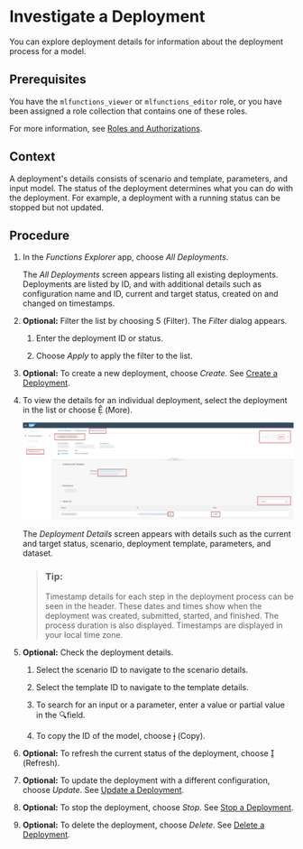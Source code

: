 <!-- loio28463c49081b4ca29b60224ba42f160d -->

<link rel="stylesheet" type="text/css" href="css/sap-icons.css"/>

# Investigate a Deployment

You can explore deployment details for information about the deployment process for a model.



<a name="loio28463c49081b4ca29b60224ba42f160d__prereq_wmn_qhk_wsb"/>

## Prerequisites

You have the `mlfunctions_viewer` or `mlfunctions_editor` role, or you have been assigned a role collection that contains one of these roles.

For more information, see [Roles and Authorizations](security-e4cf710.md#loio4ef8499d7a4945ec854e3b4590830bcc).



<a name="loio28463c49081b4ca29b60224ba42f160d__context_sw4_wbw_xtb"/>

## Context

A deployment's details consists of scenario and template, parameters, and input model. The status of the deployment determines what you can do with the deployment. For example, a deployment with a running status can be stopped but not updated.



## Procedure

1.  In the *Functions Explorer* app, choose *All Deployments*.

    The *All Deployments* screen appears listing all existing deployments. Deployments are listed by ID, and with additional details such as configuration name and ID, current and target status, created on and changed on timestamps.

2.  **Optional:** Filter the list by choosing <span class="SAP-icons-V5"></span> \(Filter\). The *Filter* dialog appears.

    1.  Enter the deployment ID or status.

    2.  Choose *Apply* to apply the filter to the list.


3.  **Optional:** To create a new deployment, choose *Create*. See [Create a Deployment](create-a-deployment-3bc6477.md).

4.  To view the details for an individual deployment, select the deployment in the list or choose <span class="SAP-icons-V5"></span> \(More\).

    ![Deployment details screen with key features highlighted.](images/Image_AIL_FE_All_Run_Dep_Details_ab1afc6.png)

    The *Deployment Details* screen appears with details such as the current and target status, scenario, deployment template, parameters, and dataset.

    > ### Tip:  
    > Timestamp details for each step in the deployment process can be seen in the header. These dates and times show when the deployment was created, submitted, started, and finished. The process duration is also displayed. Timestamps are displayed in your local time zone.

5.  **Optional:** Check the deployment details.

    1.  Select the scenario ID to navigate to the scenario details.

    2.  Select the template ID to navigate to the template details.

    3.  To search for an input or a parameter, enter a value or partial value in the :mag:field.

    4.  To copy the ID of the model, choose <span class="SAP-icons-V5"></span> \(Copy\).


6.  **Optional:** To refresh the current status of the deployment, choose <span class="SAP-icons-V5"></span> \(Refresh\).

7.  **Optional:** To update the deployment with a different configuration, choose *Update*. See [Update a Deployment](update-a-deployment-c186783.md).

8.  **Optional:** To stop the deployment, choose *Stop*. See [Stop a Deployment](stop-a-deployment-ed1162d.md).

9.  **Optional:** To delete the deployment, choose *Delete*. See [Delete a Deployment](delete-a-deployment-1e6acb4.md).


